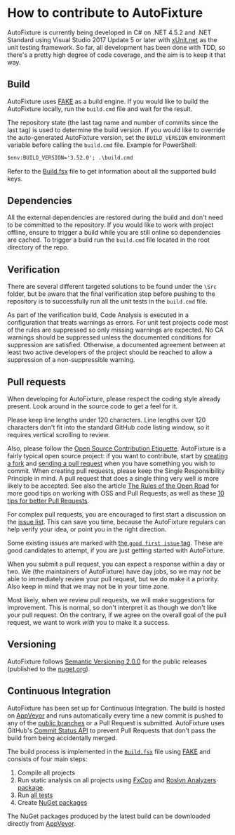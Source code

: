 # How to contribute to AutoFixture

AutoFixture is currently being developed in C# on .NET 4.5.2 and .NET Standard using Visual Studio 2017 Update 5 or later with [xUnit.net](http://xunit.codeplex.com/) as the unit testing framework. So far, all development has been done with TDD, so there's a pretty high degree of code coverage, and the aim is to keep it that way.

## Build

AutoFixture uses [FAKE](https://github.com/fsprojects/FAKE) as a build engine. If you would like to build the AutoFixture locally, run the `build.cmd` file and wait for the result.

The repository state (the last tag name and number of commits since the last tag) is used to determine the build version. If you would like to override the auto-generated AutoFixture version, set the `BUILD_VERSION` environment variable before calling the `build.cmd` file. Example for PowerShell:

```cmd
$env:BUILD_VERSION='3.52.0'; .\build.cmd
```

Refer to the [Build.fsx](Build.fsx) file to get information about all the supported build keys.

## Dependencies

All the external dependencies are restored during the build and don't need to be committed to the repository.
If you would like to work with project offline, ensure to trigger a build while you are still online so dependencies are cached. To trigger a build run the `build.cmd` file located in the root directory of the repo.

## Verification

There are several different targeted solutions to be found under the `\Src` folder, but be aware that the final verification step before pushing to the repository is to successfully run all the unit tests in the `build.cmd` file.

As part of the verification build, Code Analysis is executed in a configuration that treats warnings as errors. For unit test projects code most of the rules are suppressed so only missing warnings are expected. No CA warnings should be suppressed unless the documented conditions for suppression are satisfied. Otherwise, a documented agreement between at least two active developers of the project should be reached to allow a suppression of a non-suppressible warning.

## Pull requests

When developing for AutoFixture, please respect the coding style already present. Look around in the source code to get a feel for it.

Please keep line lengths under 120 characters. Line lengths over 120 characters don't fit into the standard GitHub code listing window, so it requires vertical scrolling to review.

Also, please follow the [Open Source Contribution Etiquette](http://tirania.org/blog/archive/2010/Dec-31.html). AutoFixture is a fairly typical open source project: if you want to contribute, start by [creating a fork](https://help.github.com/articles/fork-a-repo/) and [sending a pull request](https://help.github.com/articles/about-pull-requests/) when you have something you wish to commit. When creating pull requests, please keep the Single Responsibility Principle in mind. A pull request that does a single thing very well is more likely to be accepted. See also the article [The Rules of the Open Road](http://blog.half-ogre.com/posts/software/rules-of-the-open-road) for more good tips on working with OSS and Pull Requests, as well as these [10 tips for better Pull Requests](http://blog.ploeh.dk/2015/01/15/10-tips-for-better-pull-requests).

For complex pull requests, you are encouraged to first start a discussion on the [issue list](https://github.com/AutoFixture/AutoFixture/issues). This can save you time, because the AutoFixture regulars can help verify your idea, or point you in the right direction.

Some existing issues are marked with [the `good first issue` tag](https://help.github.com/articles/finding-open-source-projects-on-github/#searching-using-labels). These are good candidates to attempt, if you are just getting started with AutoFixture.

When you submit a pull request, you can expect a response within a day or two. We (the maintainers of AutoFixture) have day jobs, so we may not be able to immediately review your pull request, but we do make it a priority. Also keep in mind that we may not be in your time zone.

Most likely, when we review pull requests, we will make suggestions for improvement. This is normal, so don't interpret it as though we don't like your pull request. On the contrary, if we agree on the overall goal of the pull request, we want to work *with* you to make it a success.

## Versioning

AutoFixture follows [Semantic Versioning 2.0.0](http://semver.org/spec/v2.0.0.html) for the public releases (published to the [nuget.org](https://www.nuget.org/)).

## Continuous Integration

AutoFixture has been set up for Continuous Integration. The build is hosted on [AppVeyor](https://ci.appveyor.com/project/AutoFixture/autofixture) and runs automatically every time a new commit is pushed to any of the [public branches](https://github.com/AutoFixture/AutoFixture/branches) or a Pull Request is submitted. AutoFixture uses GitHub's [Commit Status API](https://github.com/blog/1227-commit-status-api#pull-requests) to prevent Pull Requests that don't pass the build from being accidentally merged.

The build process is implemented in the [`Build.fsx`](https://github.com/AutoFixture/AutoFixture/blob/master/Build.fsx) file using [FAKE](http://fsharp.github.io/FAKE/) and consists of four main steps:

1. Compile all projects
2. Run static analysis on all projects using [FxCop](https://en.wikipedia.org/wiki/FxCop) and [Roslyn Analyzers package](https://www.nuget.org/packages/Microsoft.CodeAnalysis.FxCopAnalyzers). 
3. Run [all tests](https://ci.appveyor.com/project/AutoFixture/autofixture/build/tests)
4. Create [NuGet packages](https://ci.appveyor.com/project/AutoFixture/autofixture/build/artifacts)

The NuGet packages produced by the latest build can be downloaded directly from [AppVeyor](https://ci.appveyor.com/project/AutoFixture/autofixture/build/artifacts).
